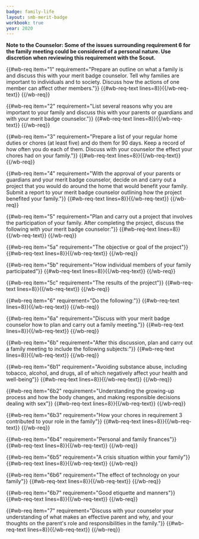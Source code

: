 ```yaml
---
badge: family-life
layout: smb-merit-badge
workbook: true
year: 2020
---
```



**Note to the Counselor: Some of the issues surrounding requirement 6 for the family meeting could be considered of a personal nature. Use discretion when reviewing this requirement with the Scout.**

{{#wb-req item="1" requirement="Prepare an outline on what a family is and discuss this with your merit badge counselor. Tell why families are important to individuals and to society. Discuss how the actions of one member can affect other members."}}
{{#wb-req-text lines=8}}{{/wb-req-text}}
{{/wb-req}}

{{#wb-req item="2" requirement="List several reasons why you are important to your family and discuss this with your parents or guardians and with your merit badge counselor."}}
{{#wb-req-text lines=8}}{{/wb-req-text}}
{{/wb-req}}

{{#wb-req item="3" requirement="Prepare a list of your regular home duties or chores (at least five) and do them for 90 days. Keep a record of how often you do each of them. Discuss with your counselor the effect your chores had on your family."}}
{{#wb-req-text lines=8}}{{/wb-req-text}}
{{/wb-req}}

{{#wb-req item="4" requirement="With the approval of your parents or guardians and your merit badge counselor, decide on and carry out a project that you would do around the home that would benefit your family. Submit a report to your merit badge counselor outlining how the project benefited your family."}}
{{#wb-req-text lines=8}}{{/wb-req-text}}
{{/wb-req}}

{{#wb-req item="5" requirement="Plan and carry out a project that involves the participation of your family. After completing the project, discuss the following with your merit badge counselor:"}}
{{#wb-req-text lines=8}}{{/wb-req-text}}
{{/wb-req}}

{{#wb-req item="5a" requirement="The objective or goal of the project"}}
{{#wb-req-text lines=8}}{{/wb-req-text}}
{{/wb-req}}

{{#wb-req item="5b" requirement="How individual members of your family participated"}}
{{#wb-req-text lines=8}}{{/wb-req-text}}
{{/wb-req}}

{{#wb-req item="5c" requirement="The results of the project"}}
{{#wb-req-text lines=8}}{{/wb-req-text}}
{{/wb-req}}

{{#wb-req item="6" requirement="Do the following:"}}
{{#wb-req-text lines=8}}{{/wb-req-text}}
{{/wb-req}}

{{#wb-req item="6a" requirement="Discuss with your merit badge counselor how to plan and carry out a family meeting."}}
{{#wb-req-text lines=8}}{{/wb-req-text}}
{{/wb-req}}

{{#wb-req item="6b" requirement="After this discussion, plan and carry out a family meeting to include the following subjects:"}}
{{#wb-req-text lines=8}}{{/wb-req-text}}
{{/wb-req}}

{{#wb-req item="6b1" requirement="Avoiding substance abuse, including tobacco, alcohol, and drugs, all of which negatively affect your health and well-being"}}
{{#wb-req-text lines=8}}{{/wb-req-text}}
{{/wb-req}}

{{#wb-req item="6b2" requirement="Understanding the growing-up process and how the body changes, and making responsible decisions dealing with sex"}}
{{#wb-req-text lines=8}}{{/wb-req-text}}
{{/wb-req}}

{{#wb-req item="6b3" requirement="How your chores in requirement 3 contributed to your role in the family"}}
{{#wb-req-text lines=8}}{{/wb-req-text}}
{{/wb-req}}

{{#wb-req item="6b4" requirement="Personal and family finances"}}
{{#wb-req-text lines=8}}{{/wb-req-text}}
{{/wb-req}}

{{#wb-req item="6b5" requirement="A crisis situation within your family"}}
{{#wb-req-text lines=8}}{{/wb-req-text}}
{{/wb-req}}

{{#wb-req item="6b6" requirement="The effect of technology on your family"}}
{{#wb-req-text lines=8}}{{/wb-req-text}}
{{/wb-req}}

{{#wb-req item="6b7" requirement="Good etiquette and manners"}}
{{#wb-req-text lines=8}}{{/wb-req-text}}
{{/wb-req}}

{{#wb-req item="7" requirement="Discuss with your counselor your understanding of what makes an effective parent and why, and your thoughts on the parent's role and responsibilities in the family."}}
{{#wb-req-text lines=8}}{{/wb-req-text}}
{{/wb-req}}
